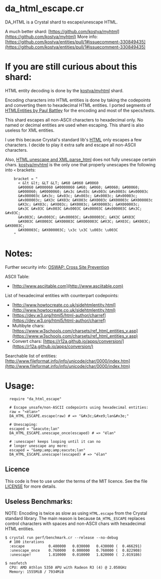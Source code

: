 da\_html\_escape.cr
============

DA\_HTML is a Crystal shard to escape/unescape HTML.

A much better shard: [https://github.com/kostya/myhtml](https://github.com/kostya/myhtml)
More info: [https://github.com/kostya/entities/pull/1#issuecomment-330849435](https://github.com/kostya/entities/pull/1#issuecomment-330849435)

If you are still curious about this shard:
==========================================

HTML entity decoding is done by the [kostya/myhtml](https://github.com/kostya/myhtml) shard.

Encoding characters into HTML entities is done by taking the codepoints and converting them
to hexadecimal HTML entities. I ported segments of [HTMLEntities by Paul Battley](https://github.com/threedaymonk/htmlentities)
for the encoding and most of the specs/tests.

This shard escapes all non-ASCII characters to hexadecimal only.
No named or decimal entities are used when escaping.  This shard is also useless for XML
entities.

I use this because Crystal's standard lib's [HTML](https://crystal-lang.org/api/master/HTML.html)
only escapes a few characters. I decide to play it extra safe
and escape all non-ASCII characters.

Also, [HTML.unescape and XML.parse\_html](https://github.com/crystal-lang/crystal/pull/3409)
does not fully unescape certain chars. [kostya/myhtml](https://github.com/kostya/myhtml) is the only one that
properly unescapes the following into `<` brackets:

```crystal
    bracket = "
      < &lt &lt; &LT &LT; &#60 &#060 &#0060
      &#00060 &#000060 &#0000060 &#60; &#060; &#0060; &#00060;
      &#000060; &#0000060; &#x3c &#x03c &#x003c &#x0003c &#x00003c
      &#x000003c &#x3c; &#x03c; &#x003c; &#x0003c; &#x00003c;
      &#x000003c; &#X3c &#X03c &#X003c &#X0003c &#X00003c &#X000003c
      &#X3c; &#X03c; &#X003c; &#X0003c; &#X00003c; &#X000003c;
      &#x3C &#x03C &#x003C &#x0003C &#x00003C &#x000003C &#x3C; &#x03C;
      &#x003C; &#x0003C; &#x00003C; &#x000003C; &#X3C &#X03C
      &#X003C &#X0003C &#X00003C &#X000003C &#X3C; &#X03C; &#X003C; &#X0003C;
      &#X00003C; &#X000003C; \x3c \x3C \u003c \u003C
    "
```


Notes:
=========

Further security info:
[OSWAP: Cross Site Prevention](https://goo.gl/Rka7pX)

ASCII Table:
* [http://www.asciitable.com](http://www.asciitable.com)

List of hexadecimal entities with counterpart codepoints:
* [http://www.howtocreate.co.uk/sidehtmlentity.html](http://www.howtocreate.co.uk/sidehtmlentity.html)
* [https://dev.w3.org/html5/html-author/charref](https://dev.w3.org/html5/html-author/charref)
* Multibyte chars: [https://www.w3schools.com/charsets/ref_html_entities_v.asp](https://www.w3schools.com/charsets/ref_html_entities_v.asp)
* Convert chars: [https://r12a.github.io/apps/conversion/](https://r12a.github.io/apps/conversion/)

Searchable list of entities:
[http://www.fileformat.info/info/unicode/char/0000/index.htm](http://www.fileformat.info/info/unicode/char/0000/index.htm)

Usage:
=======

```crystal
  require "da_html_escape"

  # Escape unsafe/non-ASCII codepoints using hexadecimal entities:
  raw = "<élan>"
  DA_HTML_ESCAPE.escape(raw) # => "&#x3c;&#xe9;lan&#x3e;"

  # Unescaping:
  escaped = "&eacute;lan"
  DA_HTML_ESCAPE.unescape_once(escaped) # => "élan"

  # :unescape! keeps looping until it can no
  # longer unescape any more:
  escaped = "&amp;amp;amp;eacute;lan"
  DA_HTML_ESCAPE.unescape!(escaped) # => "élan"
```

## Licence

This code is free to use under the terms of the MIT licence. See the file
[LICENSE](https://github.com/da99/da_html_escape.cr/blob/master/LICENSE) for more details.


## Useless Benchmarks:

NOTE: Encoding is twice as slow as using `HTML.escape`
from the Crystal standard library. The main reason is
because `DA_HTML_ESCAPE` replaces control characters with spaces
and non-ASCII chars with hexadecimal HTML entities.

```
$ crystal run perf/benchmark.cr --release --no-debug
  # 100 iterations
  :escape           0.400000   0.030000   0.430000 (  0.466291)
  :unescape_once    0.760000   0.000000   0.760000 (  0.822908)
  :unescape!        1.810000   0.010000   1.820000 (  2.019186)

$ neofetch
  CPU: AMD Athlon 5350 APU with Radeon R3 (4) @ 2.050GHz
  Memory: 1555MiB / 7934MiB
```
